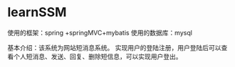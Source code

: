 # learnSSM
使用的框架：spring +springMVC+mybatis
使用的数据库：mysql

基本介绍：该系统为网站短消息系统。
实现用户的登陆注册，用户登陆后可以查看个人短消息、发送、回复、删除短信息，可以实现用户登出。
